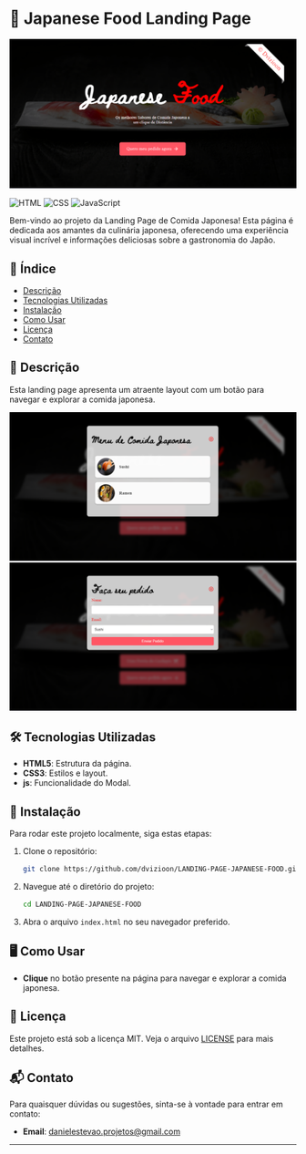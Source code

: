 # 🍣 Japanese Food Landing Page

<img src="./assets/screenshots/01.png" alt />

![HTML](https://img.shields.io/badge/HTML-5-orange?style=flat-square&logo=html5)
![CSS](https://img.shields.io/badge/CSS-3-blue?style=flat-square&logo=css3)
![JavaScript](https://img.shields.io/badge/JavaScript-ES6-yellow?style=flat-square&logo=javascript)

Bem-vindo ao projeto da Landing Page de Comida Japonesa! Esta página é dedicada aos amantes da culinária japonesa, oferecendo uma experiência visual incrível e informações deliciosas sobre a gastronomia do Japão.

## 🌸 Índice

- [Descrição](#descrição)
- [Tecnologias Utilizadas](#tecnologias-utilizadas)
- [Instalação](#instalação)
- [Como Usar](#como-usar)
- [Licença](#licença)
- [Contato](#contato)

## 📖 Descrição

Esta landing page apresenta um atraente layout com um botão para navegar e explorar a comida japonesa.


<img src="./assets/screenshots/02.png" />
<img src="./assets/screenshots/03.png" />

## 🛠️ Tecnologias Utilizadas

- **HTML5**: Estrutura da página.
- **CSS3**: Estilos e layout.
- **js**: Funcionalidade do Modal.

## 🚀 Instalação

Para rodar este projeto localmente, siga estas etapas:

1. Clone o repositório:
    ```bash
    git clone https://github.com/dvizioon/LANDING-PAGE-JAPANESE-FOOD.git
    ```

2. Navegue até o diretório do projeto:
    ```bash
    cd LANDING-PAGE-JAPANESE-FOOD
    ```

3. Abra o arquivo `index.html` no seu navegador preferido.

## 🖥️ Como Usar

- **Clique** no botão presente na página para navegar e explorar a comida japonesa.

## 📄 Licença

Este projeto está sob a licença MIT. Veja o arquivo [LICENSE](LICENSE) para mais detalhes.

## 📬 Contato

Para quaisquer dúvidas ou sugestões, sinta-se à vontade para entrar em contato:

- **Email**: danielestevao.projetos@gmail.com

---

